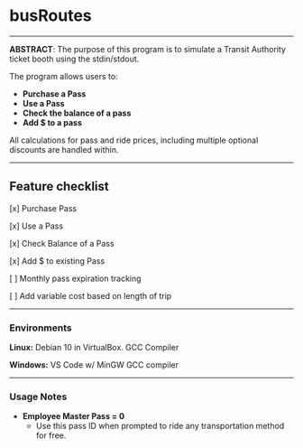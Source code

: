 # busRoutes

***************************************************************
**ABSTRACT**:
The purpose of this program is to simulate a Transit Authority ticket booth using the stdin/stdout.  

The program allows users to:
- **Purchase a Pass**
- **Use a Pass**
- **Check the balance of a pass**
- **Add $ to a pass**

All calculations for pass and ride prices, including multiple
optional discounts are handled within.   
****************************************************************

## **Feature checklist**

[x] Purchase Pass

[x] Use a Pass

[x] Check Balance of a Pass

[x] Add $ to existing Pass

[ ] Monthly pass expiration tracking

[ ] Add variable cost based on length of trip

****
### Environments 

**Linux:** Debian 10 in VirtualBox. GCC Compiler

**Windows:** VS Code w/ MinGW GCC compiler

****

### Usage Notes

- **Employee Master Pass = 0**
  - Use this pass ID when prompted to ride any transportation method for free. 